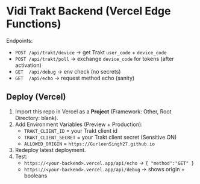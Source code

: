 # Vidi Trakt Backend (Vercel Edge Functions)

Endpoints:
- `POST /api/trakt/device` → get Trakt `user_code` + `device_code`
- `POST /api/trakt/poll`   → exchange `device_code` for tokens (after activation)
- `GET  /api/debug`        → env check (no secrets)
- `GET  /api/echo`         → request method echo (sanity)

## Deploy (Vercel)
1. Import this repo in Vercel as a **Project** (Framework: Other, Root Directory: blank).
2. Add Environment Variables (Preview + Production):
   - `TRAKT_CLIENT_ID` = your Trakt client id
   - `TRAKT_CLIENT_SECRET` = your Trakt client secret (Sensitive ON)
   - `ALLOWED_ORIGIN` = `https://GurleenSingh27.github.io`
3. Redeploy latest deployment.
4. Test:
   - `https://<your-backend>.vercel.app/api/echo`  → `{ "method":"GET" }`
   - `https://<your-backend>.vercel.app/api/debug` → shows origin + booleans
